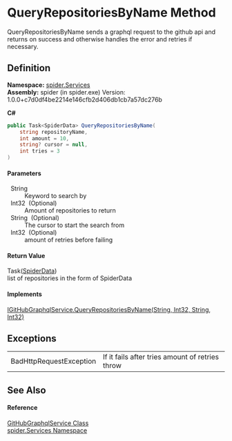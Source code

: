 # QueryRepositoriesByName Method


QueryRepositoriesByName sends a graphql request to the github api and returns on success and otherwise handles the error and retries if necessary.



## Definition
**Namespace:** <a href="c6df77e0-28de-d4ed-9b46-1241a40828db">spider.Services</a>  
**Assembly:** spider (in spider.exe) Version: 1.0.0+c7d0df4be2214e146cfb2d406db1cb7a57dc276b

**C#**
``` C#
public Task<SpiderData> QueryRepositoriesByName(
	string repositoryName,
	int amount = 10,
	string? cursor = null,
	int tries = 3
)
```



#### Parameters
<dl><dt>  String</dt><dd>Keyword to search by</dd><dt>  Int32  (Optional)</dt><dd>Amount of repositories to return</dd><dt>  String  (Optional)</dt><dd>The cursor to start the search from</dd><dt>  Int32  (Optional)</dt><dd>amount of retries before failing</dd></dl>

#### Return Value
Task(<a href="c0c784bf-c2ba-668f-3837-4e1d39c9d7e4">SpiderData</a>)  
list of repositories in the form of SpiderData

#### Implements
<a href="ac0f8c60-d4b5-e772-3f49-8caeb94a3f39">IGitHubGraphqlService.QueryRepositoriesByName(String, Int32, String, Int32)</a>  


## Exceptions
<table>
<tr>
<td>BadHttpRequestException</td>
<td>If it fails after tries amount of retries throw</td></tr>
</table>

## See Also


#### Reference
<a href="dfcd0dda-1a22-945e-c8e0-186fc06cea47">GitHubGraphqlService Class</a>  
<a href="c6df77e0-28de-d4ed-9b46-1241a40828db">spider.Services Namespace</a>  
